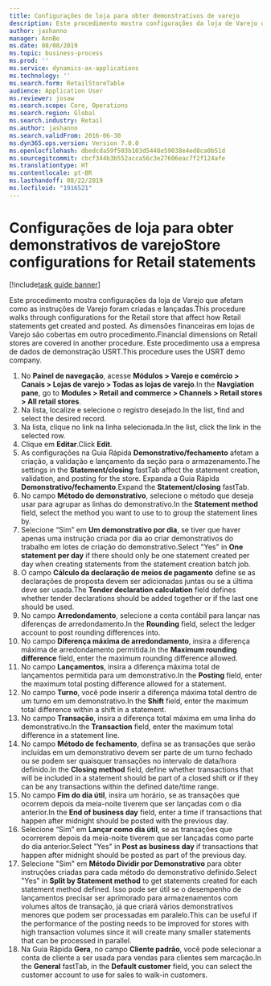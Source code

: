 ```yaml
---
title: Configurações de loja para obter demonstrativos de varejo
description: Este procedimento mostra configurações da loja de Varejo que afetam como as instruções de Varejo foram criadas e lançadas.
author: jashanno
manager: AnnBe
ms.date: 08/08/2019
ms.topic: business-process
ms.prod: ''
ms.service: dynamics-ax-applications
ms.technology: ''
ms.search.form: RetailStoreTable
audience: Application User
ms.reviewer: josaw
ms.search.scope: Core, Operations
ms.search.region: Global
ms.search.industry: Retail
ms.author: jashanno
ms.search.validFrom: 2016-06-30
ms.dyn365.ops.version: Version 7.0.0
ms.openlocfilehash: dbedcda59f503b103d5448e59038e4ed8ca0b51d
ms.sourcegitcommit: cbcf344b3b552acca56c3e27606eac7f2f124afe
ms.translationtype: HT
ms.contentlocale: pt-BR
ms.lasthandoff: 08/22/2019
ms.locfileid: "1916521"
---
```

# <a name="store-configurations-for-retail-statements"></a><span data-ttu-id="4b416-103">Configurações de loja para obter demonstrativos de varejo</span><span class="sxs-lookup"><span data-stu-id="4b416-103">Store configurations for Retail statements</span></span>

[!include[task guide banner](../includes/task-guide-banner.md)]

<span data-ttu-id="4b416-104">Este procedimento mostra configurações da loja de Varejo que afetam como as instruções de Varejo foram criadas e lançadas.</span><span class="sxs-lookup"><span data-stu-id="4b416-104">This procedure walks through configurations for the Retail store that affect how Retail statements get created and posted.</span></span> <span data-ttu-id="4b416-105">As dimensões financeiras em lojas de Varejo são cobertas em outro procedimento.</span><span class="sxs-lookup"><span data-stu-id="4b416-105">Financial dimensions on Retail stores are covered in another procedure.</span></span> <span data-ttu-id="4b416-106">Este procedimento usa a empresa de dados de demonstração USRT.</span><span class="sxs-lookup"><span data-stu-id="4b416-106">This procedure uses the USRT demo company.</span></span>

1. <span data-ttu-id="4b416-107">No **Painel de navegação**, acesse **Módulos > Varejo e comércio > Canais > Lojas de varejo > Todas as lojas de varejo**.</span><span class="sxs-lookup"><span data-stu-id="4b416-107">In the **Navgiation pane**, go to **Modules > Retail and commerce > Channels > Retail stores > All retail stores**.</span></span>
2. <span data-ttu-id="4b416-108">Na lista, localize e selecione o registro desejado.</span><span class="sxs-lookup"><span data-stu-id="4b416-108">In the list, find and select the desired record.</span></span>
3. <span data-ttu-id="4b416-109">Na lista, clique no link na linha selecionada.</span><span class="sxs-lookup"><span data-stu-id="4b416-109">In the list, click the link in the selected row.</span></span>
4. <span data-ttu-id="4b416-110">Clique em **Editar**.</span><span class="sxs-lookup"><span data-stu-id="4b416-110">Click **Edit**.</span></span>
5. <span data-ttu-id="4b416-111">As configurações na Guia Rápida **Demonstrativo/fechamento** afetam a criação, a validação e lançamento da seção para o armazenamento.</span><span class="sxs-lookup"><span data-stu-id="4b416-111">The settings in the **Statement/closing** fastTab affect the statement creation, validation, and posting for the store.</span></span> <span data-ttu-id="4b416-112">Expanda a Guia Rápida **Demonstrativo/fechamento**.</span><span class="sxs-lookup"><span data-stu-id="4b416-112">Expand the **Statement/closing** fastTab.</span></span>  
6. <span data-ttu-id="4b416-113">No campo **Método do demonstrativo**, selecione o método que deseja usar para agrupar as linhas do demonstrativo.</span><span class="sxs-lookup"><span data-stu-id="4b416-113">In the **Statement method** field, select the method you want to use to to group the statement lines by.</span></span>  
7. <span data-ttu-id="4b416-114">Selecione “Sim” em **Um demonstrativo por dia**, se tiver que haver apenas uma instrução criada por dia ao criar demonstrativos do trabalho em lotes de criação do demonstrativo.</span><span class="sxs-lookup"><span data-stu-id="4b416-114">Select "Yes" in **One statement per day** if there should only be one statement created per day when creating statements from the statement creation batch job.</span></span>  
8. <span data-ttu-id="4b416-115">O campo **Cálculo da declaração de meios de pagamento** define se as declarações de proposta devem ser adicionadas juntas ou se a última deve ser usada.</span><span class="sxs-lookup"><span data-stu-id="4b416-115">The **Tender declaration calculation** field defines whether tender declarations should be added together or if the last one should be used.</span></span>  
9. <span data-ttu-id="4b416-116">No campo **Arredondamento**, selecione a conta contábil para lançar nas diferenças de arredondamento.</span><span class="sxs-lookup"><span data-stu-id="4b416-116">In the **Rounding** field, select the ledger account to post rounding differences into.</span></span>  
10. <span data-ttu-id="4b416-117">No campo **Diferença máxima de arredondamento**, insira a diferença máxima de arredondamento permitida.</span><span class="sxs-lookup"><span data-stu-id="4b416-117">In the **Maximum rounding difference** field, enter the maximum rounding difference allowed.</span></span>
11. <span data-ttu-id="4b416-118">No campo **Lançamentos**, insira a diferença máxima total de lançamentos permitida para um demonstrativo.</span><span class="sxs-lookup"><span data-stu-id="4b416-118">In the **Posting** field, enter the maximum total posting difference allowed for a statement.</span></span>
12. <span data-ttu-id="4b416-119">No campo **Turno**, você pode inserir a diferença máxima total dentro de um turno em um demonstrativo.</span><span class="sxs-lookup"><span data-stu-id="4b416-119">In the **Shift** field, enter the maximum total difference within a shift in a statement.</span></span>  
13. <span data-ttu-id="4b416-120">No campo **Transação**, insira a diferença total máxima em uma linha do demonstrativo.</span><span class="sxs-lookup"><span data-stu-id="4b416-120">In the **Transaction** field, enter the maximum total difference in a statement line.</span></span>  
14. <span data-ttu-id="4b416-121">No campo **Método de fechamento**, defina se as transações que serão incluídas em um demonstrativo devem ser parte de um turno fechado ou se podem ser quaisquer transações no intervalo de data/hora definido.</span><span class="sxs-lookup"><span data-stu-id="4b416-121">In the **Closing method** field, define whether transactions that will be included in a statement should be part of a closed shift or if they can be any transactions within the defined date/time range.</span></span>  
15. <span data-ttu-id="4b416-122">No campo **Fim do dia útil**, insira um horário, se as transações que ocorrem depois da meia-noite tiverem que ser lançadas com o dia anterior.</span><span class="sxs-lookup"><span data-stu-id="4b416-122">In the **End of business day** field, enter a time if transactions that happen after midnight should be posted with the previous day.</span></span>  
16. <span data-ttu-id="4b416-123">Selecione “Sim” em **Lançar como dia útil**, se as transações que ocorrerem depois da meia-noite tiverem que ser lançadas como parte do dia anterior.</span><span class="sxs-lookup"><span data-stu-id="4b416-123">Select "Yes" in **Post as business day** if transactions that happen after midnight should be posted as part of the previous day.</span></span>  
17. <span data-ttu-id="4b416-124">Selecione "Sim" em **Método Dividir por Demonstrativo** para obter instruções criadas para cada método do demonstrativo definido.</span><span class="sxs-lookup"><span data-stu-id="4b416-124">Select "Yes" in **Split by Statement method** to get statements created for each statement method defined.</span></span> <span data-ttu-id="4b416-125">Isso pode ser útil se o desempenho de lançamentos precisar ser aprimorado para armazenamentos com volumes altos de transação, já que criará vários demonstrativos menores que podem ser processadas em paralelo.</span><span class="sxs-lookup"><span data-stu-id="4b416-125">This can be useful if the performance of the posting needs to be improved for stores with high transaction volumes since it will create many smaller statements that can be processed in parallel.</span></span>  
18. <span data-ttu-id="4b416-126">Na Guia Rápida **Gera**, no campo **Cliente padrão**, você pode selecionar a conta de cliente a ser usada para vendas para clientes sem marcação.</span><span class="sxs-lookup"><span data-stu-id="4b416-126">In the **General** fastTab, in the **Default customer** field, you can select the customer account to use for sales to walk-in customers.</span></span>  

